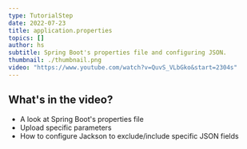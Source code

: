 ```yaml
---
type: TutorialStep
date: 2022-07-23
title: application.properties
topics: []
author: hs
subtitle: Spring Boot's properties file and configuring JSON.
thumbnail: ./thumbnail.png
video: "https://www.youtube.com/watch?v=QuvS_VLbGko&start=2304s"
---
```


## What's in the video?

- A look at Spring Boot's properties file
- Upload specific parameters
- How to configure Jackson to exclude/include specific JSON fields
